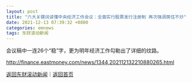 ```yaml
---
layout: post
title: "六大关键词读懂中央经济工作会议：全面实行股票发行注册制 再次强调房住不炒"
date: 2021-12-13 07:39:32 +0800
categories: emnews
tags: 东财滚动新闻
---
```


会议稿中一连26个“稳”字，更为明年经济工作勾勒出了详细的纹路。

<http://finance.eastmoney.com/news/1344,202112132210880265.html>

[返回东财滚动新闻](//finews.withounder.com/emnews/)｜[返回首页](//finews.withounder.com/)